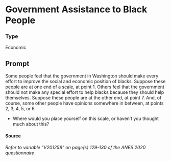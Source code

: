 # Government Assistance to Black People

### Type
Economic

## Prompt
Some people feel that the government in Washington should make
every effort to improve the social and economic position of blacks.
Suppose these people are at one end of a scale, at point 1.
Others feel that the government should not make any special effort to
help blacks because they should help themselves. Suppose these
people are at the other end, at point 7.
And, of course, some other people have opinions somewhere in
between, at points 2, 3, 4, 5, or 6.
- Where would you place yourself on this scale, or haven’t you
thought much about this?

#### Source
###### *Refer to variable "V201258" on page(s) 129-130 of the ANES 2020 questionnaire*

